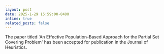 ```yaml
---
layout: post
date: 2025-1-29 15:59:00-0400
inline: true
related_posts: false
---
```


The paper titled 'An Effective Population-Based Approach for the Partial Set Covering Problem' has been accepted for publication in the Journal of Heuristics.

